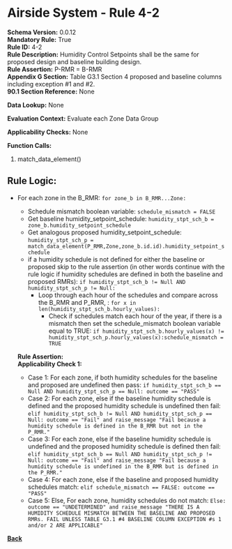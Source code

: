 # Airside System - Rule 4-2
**Schema Version:** 0.0.12  
**Mandatory Rule:** True  
**Rule ID:** 4-2  
**Rule Description:** Humidity Control Setpoints shall be the same for proposed design and baseline building design.  
**Rule Assertion:** P-RMR = B-RMR   
**Appendix G Section:** Table G3.1 Section 4 proposed and baseline columns including exception #1 and #2.      
**90.1 Section Reference:** None  

**Data Lookup:** None  


**Evaluation Context:** Evaluate each Zone Data Group

**Applicability Checks:** None

**Function Calls:**  
1. match_data_element()


## Rule Logic:
- For each zone in the B_RMR: `for zone_b in B_RMR...Zone:`
    - Schedule mismatch boolean variable: `schedule_mismatch = FALSE`
    - Get baseline humidity_setpoint_schedule: `humidity_stpt_sch_b = zone_b.humidity_setpoint_schedule`
    - Get analogous proposed humidity_setpoint_schedule: `humidity_stpt_sch_p = match_data_element(P_RMR,Zone,zone_b.id.id).humidity_setpoint_schedule`
    - if a humidity schedule is not defined for either the baseline or proposed skip to the rule assertion (in other words continue with the rule logic if humidity schedules are defined in both the baseline and proposed RMRs): `if humidity_stpt_sch_b != Null AND humidity_stpt_sch_p != Null:`
        - Loop through each hour of the schedules and compare across the B_RMR and P_RMR, : `for x in len(humidity_stpt_sch_b.hourly_values):`
            - Check if schedules match each hour of the year, if there is a mismatch then set the schedule_mismatch boolean variable equal to TRUE: `if humidity_stpt_sch_b.hourly_values(x) != humidity_stpt_sch_p.hourly_values(x):schedule_mismatch = TRUE`   
    
    **Rule Assertion:**  
    **Applicability Check 1:**  
    - Case 1: For each zone, if both humidity schedules for the baseline and proposed are undefined then pass: `if humidity_stpt_sch_b == Null AND humidity_stpt_sch_p == Null: outcome == "PASS"`
    - Case 2: For each zone, else if the baseline humidity schedule is defined and the proposed humidity schedule is undefined then fail: `elif humidity_stpt_sch_b != Null AND humidity_stpt_sch_p == Null: outcome == "Fail" and raise_message "Fail because a humidity schedule is defined in the B_RMR but not in the P_RMR."`
    - Case 3: For each zone, else if the baseline humidity schedule is undefined and the proposed humidity schedule is defined then fail: `elif humidity_stpt_sch_b == Null AND humidity_stpt_sch_p != Null: outcome == "Fail" and raise_message "Fail because a humidity schedule is undefined in the B_RMR but is defined in the P_RMR."`
    - Case 4: For each zone, else if the baseline and proposed humidity schedules match: `elif schedule_mismatch == FALSE: outcome == "PASS"`
    - Case 5: Else, For each zone, humidity schedules do not match: `Else: outcome == "UNDETERMINED" and raise_message "THERE IS A HUMIDITY SCHEDULE MISMATCH BETWEEN THE BASELINE AND PROPOSED RMRs. FAIL UNLESS TABLE G3.1 #4 BASELINE COLUMN EXCEPTION #s 1 and/or 2 ARE APPLICABLE"`  

**[Back](_toc.md)**